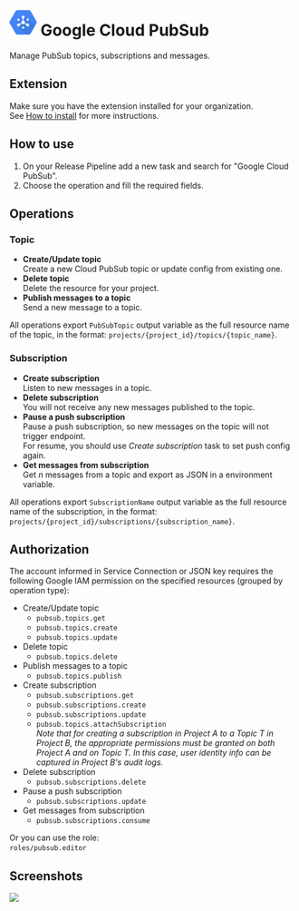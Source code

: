 # <img src="src/icon.svg" height="48"> Google Cloud PubSub

Manage PubSub topics, subscriptions and messages.

## Extension

Make sure you have the extension installed for your organization.  
See [How to install](/#how-to-install-extension) for more instructions.

## How to use

1. On your Release Pipeline add a new task and search for "Google Cloud PubSub".  
2. Choose the operation and fill the required fields.

## Operations

### Topic

- **Create/Update topic**  
  Create a new Cloud PubSub topic or update config from existing one.
- **Delete topic**  
  Delete the resource for your project.
- **Publish messages to a topic**  
  Send a new message to a topic.

All operations export `PubSubTopic` output variable as the full resource name of the topic, in the format: `projects/{project_id}/topics/{topic_name}`.

### Subscription

- **Create subscription**  
  Listen to new messages in a topic.
- **Delete subscription**  
  You will not receive any new messages published to the topic.
- **Pause a push subscription**  
  Pause a push subscription, so new messages on the topic will not trigger endpoint.  
  For resume, you should use _Create subscription_ task to set push config again.
- **Get messages from subscription**  
  Get _n_ messages from a topic and export as JSON in a environment variable.

All operations export `SubscriptionName` output variable as the full resource name of the subscription, in the format: `projects/{project_id}/subscriptions/{subscription_name}`.

## Authorization

The account informed in Service Connection or JSON key requires the following Google IAM permission on the specified resources (grouped by operation type):

- Create/Update topic
  - `pubsub.topics.get`
  - `pubsub.topics.create`
  - `pubsub.topics.update`
- Delete topic
  - `pubsub.topics.delete`
- Publish messages to a topic
  - `pubsub.topics.publish`
- Create subscription
  - `pubsub.subscriptions.get`
  - `pubsub.subscriptions.create`
  - `pubsub.subscriptions.update`
  - `pubsub.topics.attachSubscription`  
   _Note that for creating a subscription in Project A to a Topic T in Project B, the appropriate permissions must be granted on both Project A and on Topic T. In this case, user identity info can be captured in Project B's audit logs._
- Delete subscription
  - `pubsub.subscriptions.delete`
- Pause a push subscription
  - `pubsub.subscriptions.update`
- Get messages from subscription
  - `pubsub.subscriptions.consume`

Or you can use the role:  
`roles/pubsub.editor`

## Screenshots

![](screenshots/deploy.png)

